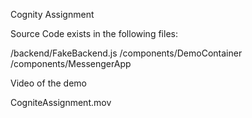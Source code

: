 Cognity Assignment

Source Code exists in the following files:

/backend/FakeBackend.js
/components/DemoContainer
/components/MessengerApp


Video of the demo

CogniteAssignment.mov
